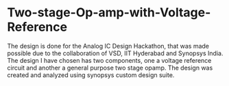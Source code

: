 # Two-stage-Op-amp-with-Voltage-Reference
The design is done for the Analog IC Design Hackathon, that was made possible due to the collaboration of VSD, IIT Hyderabad and Synopsys India. The design I have chosen has two components, one a voltage reference circuit and another a general purpose two stage opamp. The design was created and analyzed using synopsys custom design suite. 
